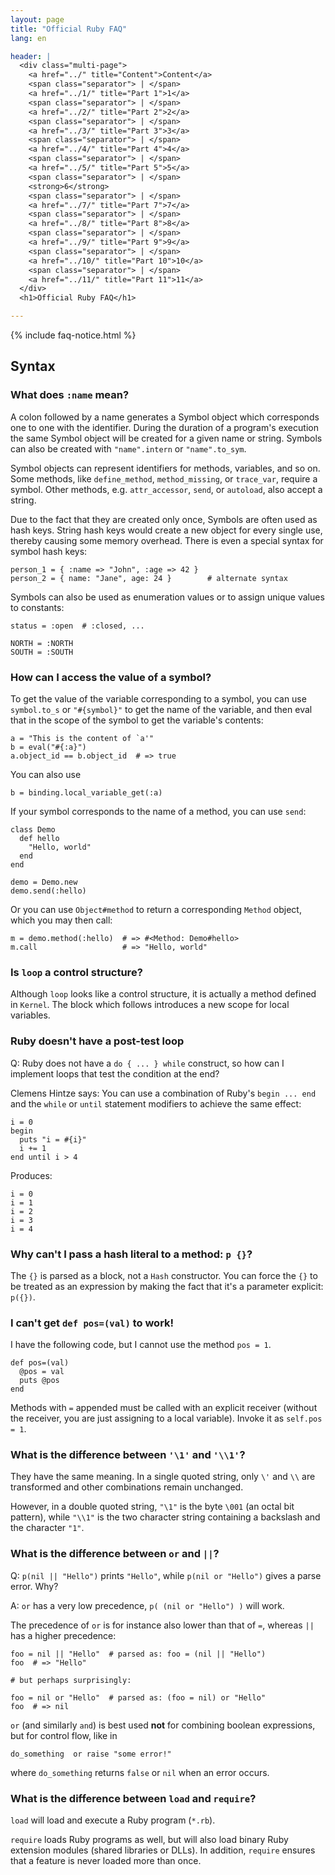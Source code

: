 ```yaml
---
layout: page
title: "Official Ruby FAQ"
lang: en

header: |
  <div class="multi-page">
    <a href="../" title="Content">Content</a>
    <span class="separator"> | </span>
    <a href="../1/" title="Part 1">1</a>
    <span class="separator"> | </span>
    <a href="../2/" title="Part 2">2</a>
    <span class="separator"> | </span>
    <a href="../3/" title="Part 3">3</a>
    <span class="separator"> | </span>
    <a href="../4/" title="Part 4">4</a>
    <span class="separator"> | </span>
    <a href="../5/" title="Part 5">5</a>
    <span class="separator"> | </span>
    <strong>6</strong>
    <span class="separator"> | </span>
    <a href="../7/" title="Part 7">7</a>
    <span class="separator"> | </span>
    <a href="../8/" title="Part 8">8</a>
    <span class="separator"> | </span>
    <a href="../9/" title="Part 9">9</a>
    <span class="separator"> | </span>
    <a href="../10/" title="Part 10">10</a>
    <span class="separator"> | </span>
    <a href="../11/" title="Part 11">11</a>
  </div>
  <h1>Official Ruby FAQ</h1>

---
```


{% include faq-notice.html %}

## Syntax

### What does `:name` mean?

A colon followed by a name generates a Symbol object which corresponds
one to one with the identifier. During the duration of a program's
execution the same Symbol object will be created for a given name or string.
Symbols can also be created with `"name".intern` or `"name".to_sym`.

Symbol objects can represent identifiers for methods, variables, and so on.
Some methods, like `define_method`, `method_missing`, or `trace_var`,
require a symbol. Other methods, e.g. `attr_accessor`, `send`, or `autoload`,
also accept a string.

Due to the fact that they are created only once, Symbols are often used as
hash keys. String hash keys would create a new object for every single use,
thereby causing some memory overhead.
There is even a special syntax for symbol hash keys:

~~~
person_1 = { :name => "John", :age => 42 }
person_2 = { name: "Jane", age: 24 }        # alternate syntax
~~~

Symbols can also be used as enumeration values
or to assign unique values to constants:

~~~
status = :open  # :closed, ...

NORTH = :NORTH
SOUTH = :SOUTH
~~~

### How can I access the value of a symbol?

To get the value of the variable corresponding to a symbol, you can use
`symbol.to_s` or `"#{symbol}"` to get the name of the variable, and then
eval that in the scope of the symbol to get the variable's contents:

~~~
a = "This is the content of `a'"
b = eval("#{:a}")
a.object_id == b.object_id  # => true
~~~

You can also use

~~~
b = binding.local_variable_get(:a)
~~~

If your symbol corresponds to the name of a method, you can use `send`:

~~~
class Demo
  def hello
    "Hello, world"
  end
end

demo = Demo.new
demo.send(:hello)
~~~

Or you can use `Object#method` to return a corresponding `Method` object,
which you may then call:

~~~
m = demo.method(:hello)  # => #<Method: Demo#hello>
m.call                   # => "Hello, world"
~~~

### Is `loop` a control structure?

Although `loop` looks like a control structure, it is actually a method
defined in `Kernel`. The block which follows introduces a new scope for
local variables.

### Ruby doesn't have a post-test loop

Q: Ruby does not have a `do { ... } while` construct, so how can I implement
loops that test the condition at the end?

Clemens Hintze says: You can use a combination of Ruby's `begin ... end`
and the `while` or `until` statement modifiers to achieve the same effect:

~~~
i = 0
begin
  puts "i = #{i}"
  i += 1
end until i > 4
~~~

Produces:

~~~
i = 0
i = 1
i = 2
i = 3
i = 4
~~~

### Why can't I pass a hash literal to a method: `p {}`?

The `{}` is parsed as a block, not a `Hash` constructor. You can force the
`{}` to be treated as an expression by making the fact that it's a parameter
explicit: `p({})`.

### I can't get `def pos=(val)` to work!

I have the following code, but I cannot use the method `pos = 1`.

~~~
def pos=(val)
  @pos = val
  puts @pos
end
~~~

Methods with `=` appended must be called with an explicit receiver
(without the receiver, you are just assigning to a local variable).
Invoke it as `self.pos = 1`.

### What is the difference between `'\1'` and `'\\1'`?

They have the same meaning. In a single quoted string, only `\'` and `\\`
are transformed and other combinations remain unchanged.

However, in a double quoted string, `"\1"` is the byte `\001`
(an octal bit pattern), while `"\\1"` is the two character string
containing a backslash and the character `"1"`.

### What is the difference between `or` and `||`?

Q: `p(nil || "Hello")` prints `"Hello"`, while `p(nil or "Hello")` gives a
parse error. Why?

A: `or` has a very low precedence, `p( (nil or "Hello") )` will work.

The precedence of `or` is for instance also lower than that of `=`,
whereas `||` has a higher precedence:

~~~
foo = nil || "Hello"  # parsed as: foo = (nil || "Hello")
foo  # => "Hello"

# but perhaps surprisingly:

foo = nil or "Hello"  # parsed as: (foo = nil) or "Hello"
foo  # => nil
~~~

`or` (and similarly `and`) is best used **not** for combining
boolean expressions, but for control flow, like in

~~~
do_something  or raise "some error!"
~~~

where `do_something` returns `false` or `nil` when an error occurs.

### What is the difference between `load` and `require`?

`load` will load and execute a Ruby program (`*.rb`).

`require` loads Ruby programs as well, but will also load binary Ruby
extension modules (shared libraries or DLLs). In addition,
`require` ensures that a feature is never loaded more than once.
